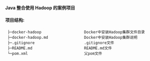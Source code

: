 #### Java 整合使用 Hadoop 的案例项目

#### 项目结构:
 ```
  ├─docker-hadoop                   Docker中安装Hadoop集群文件目录
  ├─docker-hadoop.md                Docker中安装Hadoop集群说明
  ├─.gitignore                      .gitignore文件
  ├─README.md                       README.md文件
  └─pom.xml                         父pom文件
 ```
